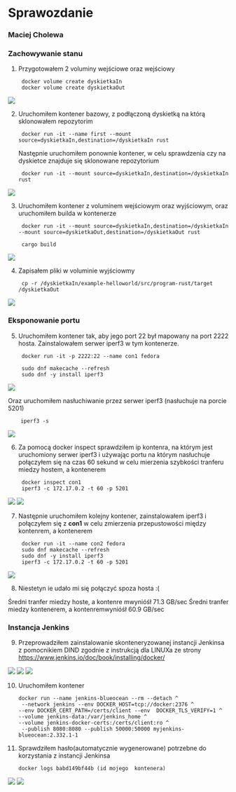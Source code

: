 # Sprawozdanie

### **Maciej Cholewa**

### **Zachowywanie stanu**

1. Przygotowałem 2 voluminy wejściowe oraz wejściowy

        docker volume create dyskietkaIn
        docker volume create dyskietkaOut

![](vol1.png)

2. Uruchomiłem kontener bazowy, z podłączoną dyskietką na którą sklonowałem repozytorim

        docker run -it --name first --mount source=dyskietkaIn,destination=/dyskietkaIn rust

    Następnie uruchomiłem ponownie kontener, w celu sprawdzenia czy na dyskietce znajduje się sklonowane repozytorium

        docker run -it --mount source=dyskietkaIn,destination=/dyskietkaIn rust

![](clone.png)

3. Uruchomiłem kontener z voluminem wejściowym oraz wyjściowym, oraz uruchomiłem builda w kontenerze 

        docker run -it --mount source=dyskietkaIn,destination=/dyskietkaIn  --mount source=dyskietkaOut,destination=/dyskietkaOut rust

        cargo build

![](build.png)


4. Zapisałem pliki w voluminie wyjściowmy

        cp -r /dyskietkaIn/example-helloworld/src/program-rust/target /dyskietkaOut

![](end.png)

### **Eksponowanie portu**

5. Uruchomiłem kontener tak, aby jego port 22 był mapowany na port 2222 hosta. Zainstalowałem serwer iperf3 w tym kontenerze.

        docker run -it -p 2222:22 --name con1 fedora
        
        sudo dnf makecache --refresh
        sudo dnf -y install iperf3

![](iperf.png)

  Oraz uruchomiłem nasłuchiwanie przez serwer iperf3 (nasłuchuje na porcie 5201)

        iperf3 -s

![](listen.png)

6. Za pomocą docker inspect sprawdziłem ip kontenra, na którym jest uruchomiony serwer iperf3 i używając portu na którym nasłuchuje połączyłem się na czas 60 sekund w celu mierzenia szybkości tranferu miedzy hostem, a kontenerem

        docker inspect con1 
        iperf3 -c 172.17.0.2 -t 60 -p 5201

![](host.png)
![](hostp.png)


7. Następnie uruchomiłem kolejny kontener, zainstalowałem iperf3 i połączyłem się z **con1** w celu zmierzenia przepustowości między kontenrem, a kontenerem 

        docker run -it --name con2 fedora
        sudo dnf makecache --refresh
        sudo dnf -y install iperf3
        iperf3 -c 172.17.0.2 -t 60 -p 5201

![](con2p.png)

8. Niestetyn ie udało mi się połączyć spoza hosta :( 

Średni tranfer miedzy hoste, a kontenre mwynióśł 71.3 GB/sec
Średni tranfer miedzy kontenerem, a kontenremwynióśł 60.9 GB/sec

### **Instancja Jenkins**

9. Przeprowadziłem zainstalowanie skonteneryzowanej instancji Jenkinsa z pomocnikiem DIND zgodnie z instrukcją dla LINUXa ze strony https://www.jenkins.io/doc/book/installing/docker/


![](dindb.png)
![](dindb2.png)
![](dindb3.png)

10. Uruchomiłem kontener 

        docker run --name jenkins-blueocean --rm --detach ^
         --network jenkins --env DOCKER_HOST=tcp://docker:2376 ^
        --env DOCKER_CERT_PATH=/certs/client --env  DOCKER_TLS_VERIFY=1 ^
        --volume jenkins-data:/var/jenkins_home ^
        --volume jenkins-docker-certs:/certs/client:ro ^
         --publish 8080:8080 --publish 50000:50000 myjenkins-blueocean:2.332.1-1

11. Sprawdziłem hasło(automatycznie wygenerowane) potrzebne do korzystania z instancji Jenkinsa

        docker logs babd149bf44b (id mojego  kontenera)

![](finished.png)
![](log.png)